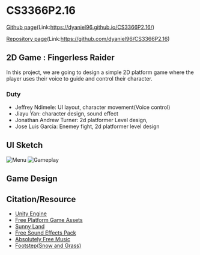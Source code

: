 # CS3366P2.16

[Github page](https://dyaniel96.github.io/CS3366P2.16/)(Link:https://dyaniel96.github.io/CS3366P2.16/)<br/>

[Repository page](https://github.com/dyaniel96/CS3366P2.16)(Link:https://github.com/dyaniel96/CS3366P2.16)<br/>


## 2D Game : Fingerless Raider
In this project, we are going to design a simple 2D platform game where the player uses their voice to guide and control their character.

### Duty
- Jeffrey Ndimele: UI layout, character movement(Voice control) 
- Jiayu Yan: character design, sound effect
- Jonathan Andrew Turner: 2d platformer Level design, 
- Jose Luis Garcia: Enemey fight, 2d platformer level design 

## UI Sketch
![Menu](https://user-images.githubusercontent.com/15820167/69390111-cdc22500-0c93-11ea-83c5-8f8e8e6c70d4.jpg)
![Gameplay](https://user-images.githubusercontent.com/15820167/69390133-dca8d780-0c93-11ea-9657-132f5ab7b5ac.jpg)

## Game Design

## Citation/Resource
- [Unity Engine](https://unity.com/)<br/>
- [Free Platform Game Assets](https://assetstore.unity.com/packages/2d/environments/free-platform-game-assets-85838)<br/>
- [Sunny Land](https://assetstore.unity.com/packages/2d/characters/sunny-land-103349)<br/>
- [Free Sound Effects Pack](https://assetstore.unity.com/packages/audio/sound-fx/free-sound-effects-pack-155776)<br/>
- [Absolutely Free Music](https://assetstore.unity.com/packages/audio/music/absolutely-free-music-4883)<br/>
- [Footstep(Snow and Grass)](https://assetstore.unity.com/packages/audio/sound-fx/footstep-snow-and-grass-90678)<br/>
